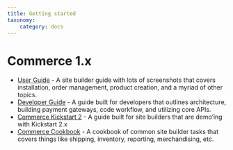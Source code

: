 ```yaml
---
title: Getting started
taxonomy:
    category: docs
---
```


# Commerce 1.x

-  [User Guide] - A site builder guide with lots of screenshots that
   covers installation, order management, product creation, and a myriad
   of other topics.
-  [Developer Guide] - A guide built for developers that outlines
   architecture, building payment gateways, code workflow, and utilizing
   core APIs.
-  [Commerce Kickstart 2] - A guide built for site builders that are
   demo’ing with Kickstart 2.x
-  [Commerce Cookbook] - A cookbook of common site builder tasks that
   covers things like shipping, inventory, reporting, merchandising,
   etc.

[User Guide]: /v1/user-guide
[Developer Guide]: /v1/developer-guide/getting-started
[Commerce Kickstart 2]: /v1/commerce-kickstart-2
[Commerce Cookbook]: https://drupalcommerce.org/site-builders-guide
[API Documentation]: http://api.drupalcommerce.org/